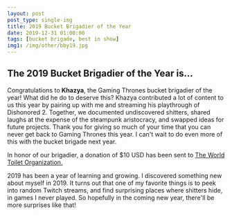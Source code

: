 ```yaml
---
layout: post
post_type: single-img
title: 2019 Bucket Brigadier of the Year
date: 2019-12-31 01:00:00
tags: [bucket brigade, best in show]
img1: /img/other/bby19.jpg
---
```

## The 2019 Bucket Brigadier of the Year is...

Congratulations to **Khazya**, the Gaming Thrones bucket brigadier of the year! What did he do to deserve this? Khazya contributed a lot of content to us this year by pairing up with me and streaming his playthrough of Dishonored 2. Together, we documented undiscovered shitters, shared laughs at the expense of the steampunk aristocracy, and swapped ideas for future projects. Thank you for giving so much of your time that you can never get back to Gaming Thrones this year. I can't wait to do even more of this with the bucket brigade next year. 

In honor of our brigadier, a donation of $10 USD has been sent to [The World Toilet Organization.](https://worldtoilet.give.asia/campaign/donate-to-thrones#/)

2019 has been a year of learning and growing. I discovered something new about myself in 2019. It turns out that one of my favorite things is to peek into random Twitch streams, and find surprising places where shitters hide, in games I never played. So hopefully in the coming new year, there'll be more surprises like that!
